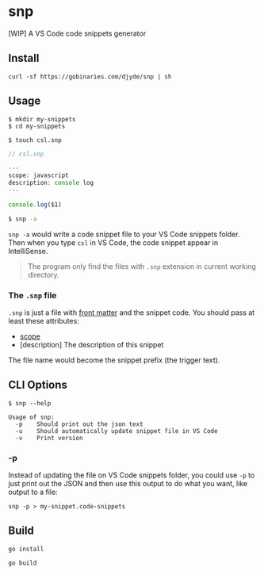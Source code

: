 # snp

[WIP] A VS Code code snippets generator

## Install

```
curl -sf https://gobinaries.com/djyde/snp | sh
```

## Usage

```
$ mkdir my-snippets
$ cd my-snippets

$ touch csl.snp
```

```js
// csl.snp

---
scope: javascript
description: console log
---

console.log($1)
```

```bash
$ snp -a
```

`snp -a` would write a code snippet file to your VS Code snippets folder. Then when you type `csl` in VS Code, the code snippet appear in IntelliSense.

> The program only find the files with `.snp` extension in current working directory.

### The `.snp` file

`.snp` is just a file with [front matter](https://jekyllrb.com/docs/front-matter) and the snippet code. You should pass at least these attributes:

- [scope](https://code.visualstudio.com/docs/editor/userdefinedsnippets#_language-snippet-scope)
- [description] The description of this snippet

The file name would become the snippet prefix (the trigger text).

## CLI Options

```
$ snp --help

Usage of snp:
  -p	Should print out the json text
  -u	Should automatically update snippet file in VS Code
  -v	Print version

```

### -p

Instead of updating the file on VS Code snippets folder, you could use `-p` to just print out the JSON and then use this output to do what you want, like output to a file:

```
snp -p > my-snippet.code-snippets
```

## Build

```
go install

go build
```
